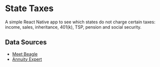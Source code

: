 # State Taxes

A simple React Native app to see which states do not charge certain taxes: income, sales, inheritance, 401(k), TSP, pension and social security.

## Data Sources

- [Meet Beagle](https://meetbeagle.com/resources/post/which-states-dont-tax-401k)
- [Annuity Expert](https://www.annuityexpertadvice.com/states-that-dont-tax-retirement-income)
